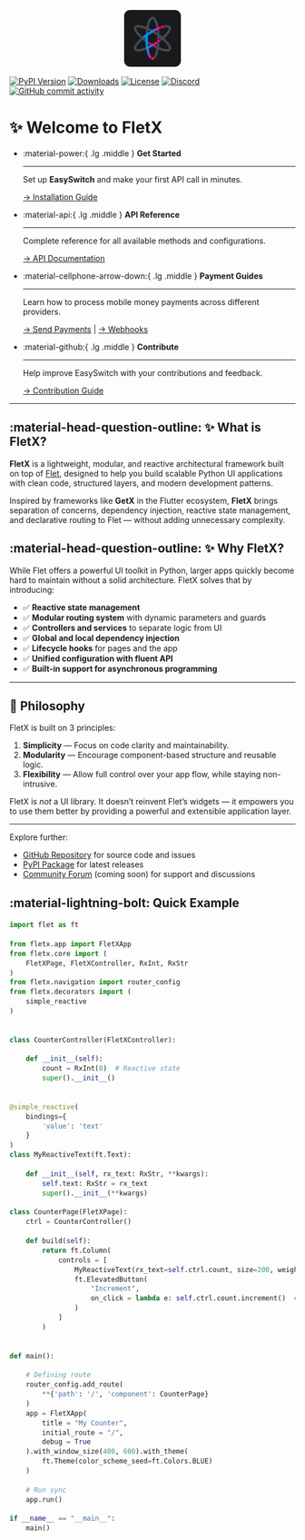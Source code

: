 <p align = 'center'>
    <img src='assets/logo/fletx.png' height = '100' style='height:100px;'></img>
</p>

[![PyPI Version](https://img.shields.io/pypi/v/FletXr)](https://pypi.org/project/FletXr/)
[![Downloads](https://static.pepy.tech/badge/FletXr)](https://pepy.tech/project/FletXr)
[![License](https://img.shields.io/badge/license-MIT-blue)](LICENSE)
[![Discord](https://img.shields.io/discord/1381155066232176670)](https://discord.gg/GRez7BTZVy)
[![GitHub commit activity](https://img.shields.io/github/commit-activity/m/AllDotPy/FletX)]()

#  ✨ Welcome to FletX

<div class="grid cards" markdown>

-   :material-power:{ .lg .middle } __Get Started__

    ---

    Set up **EasySwitch** and make your first API call in minutes.

    [-> Installation Guide](getting-started/installation.md)

-   :material-api:{ .lg .middle } __API Reference__

    ---

    Complete reference for all available methods and configurations.

    [-> API Documentation](api-reference.md)

-   :material-cellphone-arrow-down:{ .lg .middle } __Payment Guides__

    ---

    Learn how to process mobile money payments across different providers.

    [-> Send Payments](guides/payments.md) | [-> Webhooks](guides/webhooks.md)

-   :material-github:{ .lg .middle } __Contribute__

    ---

    Help improve EasySwitch with your contributions and feedback.

    [-> Contribution Guide](contributing.md)

</div>

---

## :material-head-question-outline: ✨ What is FletX?

**FletX** is a lightweight, modular, and reactive architectural framework built on top of [Flet](https://flet.dev), designed to help you build scalable Python UI applications with clean code, structured layers, and modern development patterns.

Inspired by frameworks like **GetX** in the Flutter ecosystem, **FletX** brings separation of concerns, dependency injection, reactive state management, and declarative routing to Flet — without adding unnecessary complexity.


## :material-head-question-outline: ✨ Why FletX?

While Flet offers a powerful UI toolkit in Python, larger apps quickly become hard to maintain without a solid architecture. FletX solves that by introducing:

- ✅ **Reactive state management**  
- ✅ **Modular routing system** with dynamic parameters and guards  
- ✅ **Controllers and services** to separate logic from UI  
- ✅ **Global and local dependency injection**  
- ✅ **Lifecycle hooks** for pages and the app  
- ✅ **Unified configuration with fluent API**  
- ✅ **Built-in support for asynchronous programming**  

---

## 🧠 Philosophy

FletX is built on 3 principles:

1. **Simplicity** — Focus on code clarity and maintainability.
2. **Modularity** — Encourage component-based structure and reusable logic.
3. **Flexibility** — Allow full control over your app flow, while staying non-intrusive.

FletX is *not* a UI library. It doesn’t reinvent Flet’s widgets — it empowers you to use them better by providing a powerful and extensible application layer.

---

Explore further:

- [GitHub Repository](https://github.com/AllDotPy/FletX) for source code and issues
- [PyPI Package](https://pypi.org/project/fletx/) for latest releases
- [Community Forum](#) (coming soon) for support and discussions

## :material-lightning-bolt: Quick Example

```python
import flet as ft

from fletx.app import FletXApp
from fletx.core import (
    FletXPage, FletXController, RxInt, RxStr
)
from fletx.navigation import router_config
from fletx.decorators import (
    simple_reactive
)


class CounterController(FletXController):

    def __init__(self):
        count = RxInt(0)  # Reactive state
        super().__init__()


@simple_reactive(
    bindings={
        'value': 'text'
    }
)
class MyReactiveText(ft.Text):

    def __init__(self, rx_text: RxStr, **kwargs):
        self.text: RxStr = rx_text
        super().__init__(**kwargs)

class CounterPage(FletXPage):
    ctrl = CounterController()
    
    def build(self):
        return ft.Column(
            controls = [
                MyReactiveText(rx_text=self.ctrl.count, size=200, weight="bold"),
                ft.ElevatedButton(
                    "Increment",
                    on_click = lambda e: self.ctrl.count.increment()  # Auto UI update
                )
            ]
        )


def main():

    # Defining route
    router_config.add_route(
        **{'path': '/', 'component': CounterPage}
    )
    app = FletXApp(
        title = "My Counter",
        initial_route = "/",
        debug = True
    ).with_window_size(400, 600).with_theme(
        ft.Theme(color_scheme_seed=ft.Colors.BLUE)
    )
    
    # Run sync
    app.run()

if __name__ == "__main__":
    main()

```